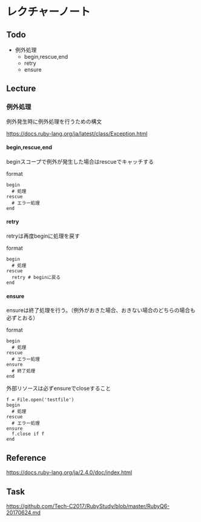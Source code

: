 # レクチャーノート

## Todo
 - 例外処理
   - begin,rescue,end
   - retry
   - ensure

## Lecture

### 例外処理

例外発生時に例外処理を行うための構文  

https://docs.ruby-lang.org/ja/latest/class/Exception.html

#### begin,rescue,end

beginスコープで例外が発生した場合はrescueでキャッチする  

format
```
begin
  # 処理
rescue
  # エラー処理
end
```

#### retry

retryは再度beginに処理を戻す  

format
```
begin
  # 処理
rescue
  retry # beginに戻る
end
```

#### ensure

ensureは終了処理を行う。（例外がおきた場合、おきない場合のどちらの場合も必ずとおる）  

format
```
begin
  # 処理
rescue
  # エラー処理
ensure
  # 終了処理
end
```

外部リソースは必ずensureでcloseすること
```
f = File.open('testfile')
begin
  # 処理
rescue
  # エラー処理
ensure
  f.close if f
end
```

## Reference
https://docs.ruby-lang.org/ja/2.4.0/doc/index.html

## Task
https://github.com/Tech-C2017/RubyStudy/blob/master/RubyQ6-20170624.md
